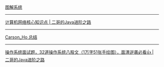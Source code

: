 [图解系统](https://xiaolincoding.com/os/)

***

[计算机网络核心知识点 | 二哥的Java进阶之路](https://javabetter.cn/cs/wangluo.html)

***

[Carson_Ho 总结](https://www.jianshu.com/nb/14274253)

***

[操作系统面试题，32道操作系统八股文（1万字51张手绘图），面渣逆袭必看👍 | 二哥的Java进阶之路](https://javabetter.cn/sidebar/sanfene/os.html)